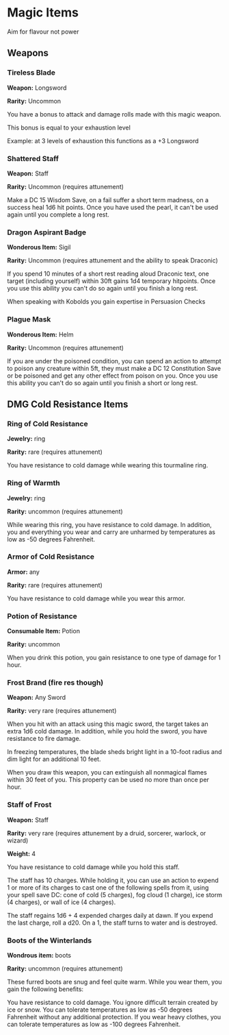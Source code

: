 # Magic Items

Aim for flavour not power

## Weapons

### Tireless Blade

**Weapon:** Longsword

**Rarity:** Uncommon

You have a bonus to attack and damage rolls made with this magic weapon.

This bonus is equal to your exhaustion level 

Example: at 3 levels of exhaustion this functions as a +3 Longsword

### Shattered Staff

**Weapon:** Staff

**Rarity:** Uncommon (requires attunement)

Make a DC 15 Wisdom Save, on a fail suffer a short term madness, on a success heal 1d6 hit points. Once you have used the pearl, it can't be used again until you complete a long rest.

### Dragon Aspirant Badge

**Wonderous Item:** Sigil

**Rarity:** Uncommon (requires attunement and the ability to speak Draconic)

If you spend 10 minutes of a short rest reading aloud Draconic text, one target (including yourself) within 30ft gains 1d4 temporary hitpoints. Once you use this ability you can't do so again until you finish a long rest.

When speaking with Kobolds you gain expertise in Persuasion Checks

### Plague Mask

**Wonderous Item:** Helm

**Rarity:** Uncommon (requires attunement)

If you are under the poisoned condition, you can spend an action to attempt to poison any creature within 5ft, they must make a DC 12 Constitution Save or be poisoned and get any other effect from poison on you. Once you use this ability you can't do so again until you finish a short or long rest.


## DMG Cold Resistance Items

### Ring of Cold Resistance

**Jewelry:** ring

**Rarity:** rare (requires attunement)

You have resistance to cold damage while wearing this tourmaline ring.

### Ring of Warmth

**Jewelry:** ring

**Rarity:** uncommon (requires attunement)

While wearing this ring, you have resistance to cold damage. In addition, you and everything you wear and carry are unharmed by temperatures as low as -50 degrees Fahrenheit.

### Armor of Cold Resistance

**Armor:** any

**Rarity:** rare (requires attunement)

You have resistance to cold damage while you wear this armor.

### Potion of Resistance

**Consumable Item:** Potion

**Rarity:** uncommon

When you drink this potion, you gain resistance to one type of damage for 1 hour. 

### Frost Brand (fire res though)

**Weapon:** Any Sword

**Rarity:** very rare (requires attunement) 

When you hit with an attack using this magic sword, the target takes an extra 1d6 cold damage. In addition, while you hold the sword, you have resistance to fire damage.

In freezing temperatures, the blade sheds bright light in a 10-foot radius and dim light for an additional 10 feet.

When you draw this weapon, you can extinguish all nonmagical flames within 30 feet of you. This property can be used no more than once per hour.

### Staff of Frost

**Weapon:** Staff

**Rarity:** very rare (requires attunement by a druid, sorcerer, warlock, or wizard) 

**Weight:** 4

You have resistance to cold damage while you hold this staff.

The staff has 10 charges. While holding it, you can use an action to expend 1 or more of its charges to cast one of the following spells from it, using your spell save DC: cone of cold (5 charges), fog cloud (1 charge), ice storm (4 charges), or wall of ice (4 charges).

The staff regains 1d6 + 4 expended charges daily at dawn. If you expend the last charge, roll a d20. On a 1, the staff turns to water and is destroyed.

### Boots of the Winterlands

**Wondrous item:** boots

**Rarity:** uncommon (requires attunement)

These furred boots are snug and feel quite warm. While you wear them, you gain the following benefits:

You have resistance to cold damage.
You ignore difficult terrain created by ice or snow.
You can tolerate temperatures as low as -50 degrees Fahrenheit without any additional protection. If you wear heavy clothes, you can tolerate temperatures as low as -100 degrees Fahrenheit.
